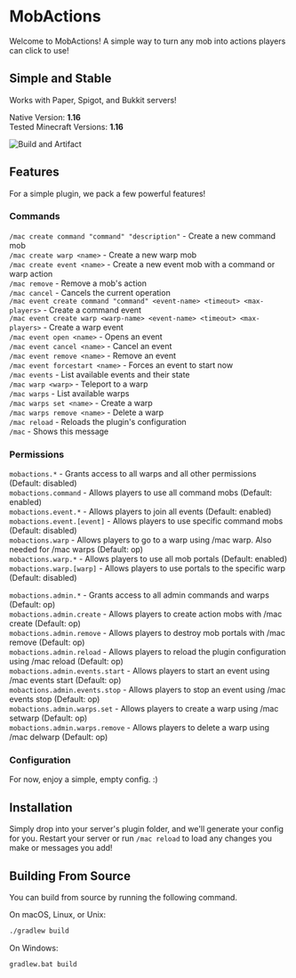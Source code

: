 # MobActions

Welcome to MobActions! A simple way to turn any mob into actions players can click to use!

## Simple and Stable
Works with Paper, Spigot, and Bukkit servers!

Native Version: **1.16**  
Tested Minecraft Versions: **1.16**

![Build and Artifact](https://github.com/CrimsonWarpedcraft/MobActions/workflows/Build%20and%20Artifact/badge.svg?event=push)

## Features
For a simple plugin, we pack a few powerful features!

### Commands
`/mac create command "command" "description"` - Create a new command mob  
`/mac create warp <name>` - Create a new warp mob  
`/mac create event <name>` - Create a new event mob with a command or warp action  
`/mac remove` - Remove a mob's action  
`/mac cancel` - Cancels the current operation  
`/mac event create command "command" <event-name> <timeout> <max-players>` - Create a command event  
`/mac event create warp <warp-name> <event-name> <timeout> <max-players>` - Create a warp event  
`/mac event open <name>` - Opens an event  
`/mac event cancel <name>` - Cancel an event  
`/mac event remove <name>` - Remove an event  
`/mac event forcestart <name>` - Forces an event to start now  
`/mac events` - List available events and their state  
`/mac warp <warp>` - Teleport to a warp  
`/mac warps` - List available warps  
`/mac warps set <name>` - Create a warp  
`/mac warps remove <name>` - Delete a warp  
`/mac reload` - Reloads the plugin's configuration  
`/mac` - Shows this message

### Permissions
`mobactions.*` - Grants access to all warps and all other permissions (Default: disabled)  
`mobactions.command` - Allows players to use all command mobs (Default: enabled)  
`mobactions.event.*` - Allows players to join all events (Default: enabled)  
`mobactions.event.[event]` - Allows players to use specific command mobs (Default: disabled)  
`mobactions.warp` - Allows players to go to a warp using /mac warp. Also needed for /mac warps (Default: op)  
`mobactions.warp.*` - Allows players to use all mob portals (Default: enabled)  
`mobactions.warp.[warp]` - Allows players to use portals to the specific warp (Default: disabled)

`mobactions.admin.*` - Grants access to all admin commands and warps (Default: op)  
`mobactions.admin.create` - Allows players to create action mobs with /mac create (Default: op)  
`mobactions.admin.remove` - Allows players to destroy mob portals with /mac remove (Default: op)  
`mobactions.admin.reload` - Allows players to reload the plugin configuration using /mac reload (Default: op)  
`mobactions.admin.events.start` - Allows players to start an event using /mac events start (Default: op)  
`mobactions.admin.events.stop` - Allows players to stop an event using /mac events stop (Default: op)  
`mobactions.admin.warps.set` - Allows players to create a warp using /mac setwarp (Default: op)  
`mobactions.admin.warps.remove` - Allows players to delete a warp using /mac delwarp (Default: op)

### Configuration
For now, enjoy a simple, empty config. :)

## Installation
Simply drop into your server's plugin folder, and we'll generate your config for you. Restart your server or run 
`/mac reload` to load any changes you make or messages you add!

## Building From Source
You can build from source by running the following command.

On macOS, Linux, or Unix:
```bash
./gradlew build
```

On Windows:
```batch
gradlew.bat build
```
